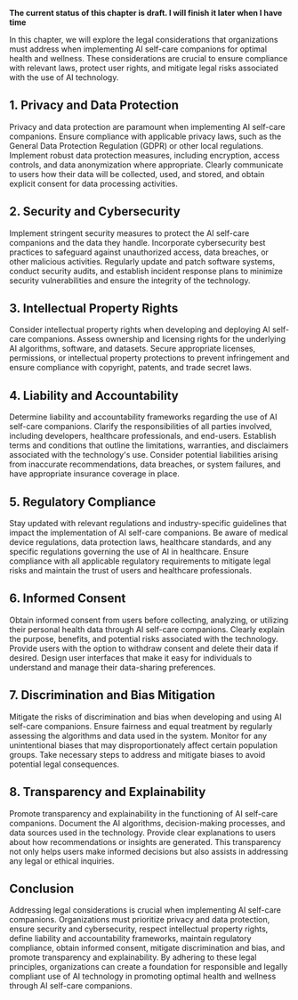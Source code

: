 **The current status of this chapter is draft. I will finish it later when I have time**

In this chapter, we will explore the legal considerations that organizations must address when implementing AI self-care companions for optimal health and wellness. These considerations are crucial to ensure compliance with relevant laws, protect user rights, and mitigate legal risks associated with the use of AI technology.

**1. Privacy and Data Protection**
----------------------------------

Privacy and data protection are paramount when implementing AI self-care companions. Ensure compliance with applicable privacy laws, such as the General Data Protection Regulation (GDPR) or other local regulations. Implement robust data protection measures, including encryption, access controls, and data anonymization where appropriate. Clearly communicate to users how their data will be collected, used, and stored, and obtain explicit consent for data processing activities.

**2. Security and Cybersecurity**
---------------------------------

Implement stringent security measures to protect the AI self-care companions and the data they handle. Incorporate cybersecurity best practices to safeguard against unauthorized access, data breaches, or other malicious activities. Regularly update and patch software systems, conduct security audits, and establish incident response plans to minimize security vulnerabilities and ensure the integrity of the technology.

**3. Intellectual Property Rights**
-----------------------------------

Consider intellectual property rights when developing and deploying AI self-care companions. Assess ownership and licensing rights for the underlying AI algorithms, software, and datasets. Secure appropriate licenses, permissions, or intellectual property protections to prevent infringement and ensure compliance with copyright, patents, and trade secret laws.

**4. Liability and Accountability**
-----------------------------------

Determine liability and accountability frameworks regarding the use of AI self-care companions. Clarify the responsibilities of all parties involved, including developers, healthcare professionals, and end-users. Establish terms and conditions that outline the limitations, warranties, and disclaimers associated with the technology's use. Consider potential liabilities arising from inaccurate recommendations, data breaches, or system failures, and have appropriate insurance coverage in place.

**5. Regulatory Compliance**
----------------------------

Stay updated with relevant regulations and industry-specific guidelines that impact the implementation of AI self-care companions. Be aware of medical device regulations, data protection laws, healthcare standards, and any specific regulations governing the use of AI in healthcare. Ensure compliance with all applicable regulatory requirements to mitigate legal risks and maintain the trust of users and healthcare professionals.

**6. Informed Consent**
-----------------------

Obtain informed consent from users before collecting, analyzing, or utilizing their personal health data through AI self-care companions. Clearly explain the purpose, benefits, and potential risks associated with the technology. Provide users with the option to withdraw consent and delete their data if desired. Design user interfaces that make it easy for individuals to understand and manage their data-sharing preferences.

**7. Discrimination and Bias Mitigation**
-----------------------------------------

Mitigate the risks of discrimination and bias when developing and using AI self-care companions. Ensure fairness and equal treatment by regularly assessing the algorithms and data used in the system. Monitor for any unintentional biases that may disproportionately affect certain population groups. Take necessary steps to address and mitigate biases to avoid potential legal consequences.

**8. Transparency and Explainability**
--------------------------------------

Promote transparency and explainability in the functioning of AI self-care companions. Document the AI algorithms, decision-making processes, and data sources used in the technology. Provide clear explanations to users about how recommendations or insights are generated. This transparency not only helps users make informed decisions but also assists in addressing any legal or ethical inquiries.

**Conclusion**
--------------

Addressing legal considerations is crucial when implementing AI self-care companions. Organizations must prioritize privacy and data protection, ensure security and cybersecurity, respect intellectual property rights, define liability and accountability frameworks, maintain regulatory compliance, obtain informed consent, mitigate discrimination and bias, and promote transparency and explainability. By adhering to these legal principles, organizations can create a foundation for responsible and legally compliant use of AI technology in promoting optimal health and wellness through AI self-care companions.
